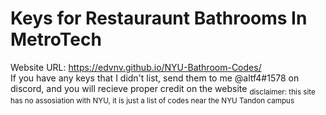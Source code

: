 # Keys for Restauraunt Bathrooms In MetroTech
Website URL: https://edvnv.github.io/NYU-Bathroom-Codes/  
If you have any keys that I didn't list, send them to me @altf4#1578 on discord, and you will recieve proper credit on the website
<sub>disclaimer: this site has no assosiation with NYU, it is just a list of codes near the NYU Tandon campus<sub>
